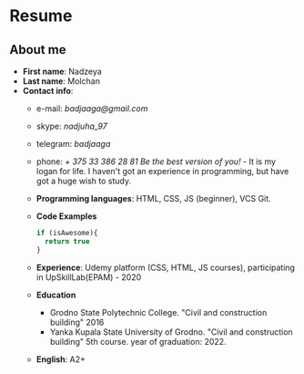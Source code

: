 # Resume 
## About me 
* **First name**: Nadzeya
* **Last name**: Molchan
* **Contact info**: 
    * e-mail: _badjaaga@gmail.com_
    * skype: _nadjuha_97_
    * telegram: _badjaaga_
    * phone: _+ 375 33 386 28 81_
    _Be the best version of you!_ - It is my logan for life.  I haven't got an experience in programming, but have got a huge wish to study.
    
    * **Programming languages**: HTML, CSS, JS (beginner), VCS Git.
                                
    * **Code Examples**
      
      ```javascript
      if (isAwesome){
        return true
      }
      ```
    * **Experience**: Udemy platform (CSS, HTML, JS courses),
                       participating in UpSkillLab(EPAM) - 2020
                       
    * **Education**
      * Grodno State Polytechnic College. "Civil and construction building" 2016
      * Yanka Kupala State University of Grodno. "Civil and construction building" 5th course. year of graduation: 2022. 
    * **English**: A2+
	
